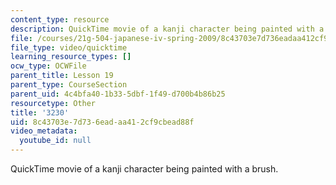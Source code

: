 ```yaml
---
content_type: resource
description: QuickTime movie of a kanji character being painted with a brush.
file: /courses/21g-504-japanese-iv-spring-2009/8c43703e7d736eadaa412cf9cbead88f_3230.mov
file_type: video/quicktime
learning_resource_types: []
ocw_type: OCWFile
parent_title: Lesson 19
parent_type: CourseSection
parent_uid: 4c4bfa40-1b33-5dbf-1f49-d700b4b86b25
resourcetype: Other
title: '3230'
uid: 8c43703e-7d73-6ead-aa41-2cf9cbead88f
video_metadata:
  youtube_id: null
---
```

QuickTime movie of a kanji character being painted with a brush.